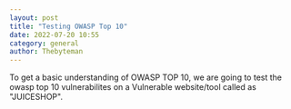 ```yaml
---
layout: post
title: "Testing OWASP Top 10"
date: 2022-07-20 10:55
category: general
author: Thebyteman
---
```

To get a basic understanding of OWASP TOP 10, we are going to test the owasp top 10 vulnerabilites on a Vulnerable website/tool called as "JUICESHOP".




